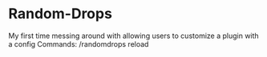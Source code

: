 # Random-Drops
My first time messing around with allowing users to customize a plugin with a config
Commands: /randomdrops reload
